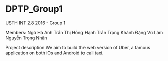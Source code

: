 # DPTP_Group1
USTH INT 2.8 2016 - Group 1

Members:
	Ngô Hà Anh
	Trần Thị Hồng Hạnh
	Trần Trọng Khánh
	Ðặng Vũ Lâm
	Nguyễn Trọng Nhân

Project description
 	We aim to build the web version of Uber, a famous application on both iOs and Android to call taxi.
